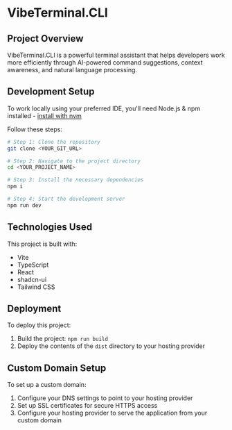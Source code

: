 # VibeTerminal.CLI

## Project Overview

VibeTerminal.CLI is a powerful terminal assistant that helps developers work more efficiently through AI-powered command suggestions, context awareness, and natural language processing.

## Development Setup

To work locally using your preferred IDE, you'll need Node.js & npm installed - [install with nvm](https://github.com/nvm-sh/nvm#installing-and-updating)

Follow these steps:

```sh
# Step 1: Clone the repository
git clone <YOUR_GIT_URL>

# Step 2: Navigate to the project directory
cd <YOUR_PROJECT_NAME>

# Step 3: Install the necessary dependencies
npm i

# Step 4: Start the development server
npm run dev
```

## Technologies Used

This project is built with:

- Vite
- TypeScript
- React
- shadcn-ui
- Tailwind CSS

## Deployment

To deploy this project:

1. Build the project: `npm run build`
2. Deploy the contents of the `dist` directory to your hosting provider

## Custom Domain Setup

To set up a custom domain:

1. Configure your DNS settings to point to your hosting provider
2. Set up SSL certificates for secure HTTPS access
3. Configure your hosting provider to serve the application from your custom domain
